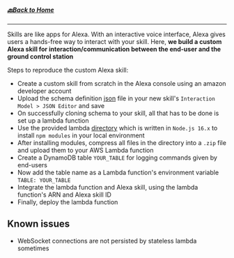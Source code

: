 ##### [🔙Back to Home](https://github.com/prithvi2k2/Alexa-VoiceUI-Controlled-Drone/#alexa-voiceui-controlled-drone)
---

Skills are like apps for Alexa. With an interactive voice interface, Alexa gives users a hands-free way to interact with your skill. Here, __we build a custom Alexa skill for interaction/communication between the end-user and the ground control station__

Steps to reproduce the custom Alexa skill:

- Create a custom skill from scratch in the Alexa console using an amazon developer account
- Upload the schema definition [json](./InteractionModel.json) file in your new skill's `Interaction Model > JSON Editor` and save
- On successfully cloning schema to your skill, all that has to be done is set up a lambda function
- Use the provided lambda [directory](./lambda/) which is written in `Node.js 16.x` to install `npm modules` in your local environment
- After installing modules, compress all files in the directory into a `.zip` file and upload them to your AWS Lambda function
- Create a DynamoDB table `YOUR_TABLE` for logging commands given by end-users
- Now add the table name as a Lambda function's environment variable `TABLE: YOUR_TABLE`
- Integrate the lambda function and Alexa skill, using the lambda function's ARN and Alexa skill ID
- Finally, deploy the lambda function

## Known issues

- WebSocket connections are not persisted by stateless lambda sometimes